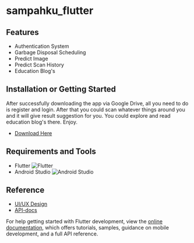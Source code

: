 # sampahku_flutter

## Features
+ Authentication System
+ Garbage Disposal Scheduling 
+ Predict Image
+ Predict Scan History
+ Education Blog's

## Installation or Getting Started

After successfully downloading the app via Google Drive, all you need to do is register and login. After that you could scan whatever things around you and it will give result suggestion for you. You could explore and read education blog's there. Enjoy. 

+ [Download Here](https://drive.google.com/file/d/17bs7LiHYt-BpLjVjjzjfIh6Ql0kEY2Qo/view?usp=drive_link)

## Requirements and Tools
+ Flutter ![Flutter](https://img.shields.io/badge/flutter-02569B.svg?style=for-the-badge&logo=flutter&logoColor=white)
+ Android Studio ![Android Studio](https://img.shields.io/badge/Android%20Studio-3DDC84.svg?style=for-the-badge&logo=android-studio&logoColor=white)

## Reference
+ [UI/UX Design](https://www.figma.com/design/pEoi0AVdwTb1wpwHXqMgTM/Desain-UI%2FUX?node-id=264-4&t=uCbnyP0prtZU5JoG-1)
+ [API-docs](https://documenter.getpostman.com/view/27019061/2sAYBbdUU9)


For help getting started with Flutter development, view the
[online documentation](https://docs.flutter.dev/), which offers tutorials,
samples, guidance on mobile development, and a full API reference.
